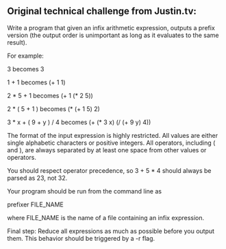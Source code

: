 Original technical challenge from Justin.tv:
------------------------------------------------

Write a program that given an infix arithmetic expression, outputs a prefix version (the output order is unimportant as long as it evaluates to the same result).

For example:

3 becomes 3

1 + 1 becomes (+ 1 1)

2 * 5 + 1 becomes (+ 1 (* 2 5))

2 * ( 5 + 1 ) becomes (* (+ 1 5) 2)

3 * x + ( 9 + y ) / 4 becomes (+ (* 3 x) (/ (+ 9 y) 4))

The format of the input expression is highly restricted. All values are either single alphabetic characters or positive integers. All operators, including ( and ), are always separated by at least one space from other values  or operators.

You should respect operator precedence, so 3 + 5 * 4 should always be parsed as 23, not 32.

Your program should be run from the command line as

prefixer FILE_NAME

where FILE_NAME is the name of a file containing an infix expression.

Final step: Reduce all expressions as much as possible before you output them. This behavior should be triggered by a -r flag.